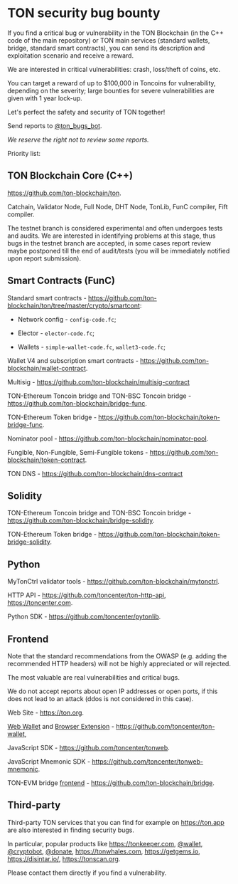 # TON security bug bounty

If you find a critical bug or vulnerability in the TON Blockchain (in the C++ code of the main repository) or TON main services (standard wallets, bridge, standard smart contracts), you can send its description and exploitation scenario and receive a reward.

We are interested in critical vulnerabilities: crash, loss/theft of coins, etc.

You can target a reward of up to $100,000 in Toncoins for vulnerability, depending on the severity; large bounties for severe vulnerabilities are given with 1 year lock-up.

Let's perfect the safety and security of TON together!

Send reports to [@ton_bugs_bot](https://t.me/ton_bugs_bot).

_We reserve the right not to review some reports._

Priority list:

## TON Blockchain Core (C++)

https://github.com/ton-blockchain/ton.

Catchain, Validator Node, Full Node, DHT Node, TonLib, FunC compiler, Fift compiler.

The testnet branch is considered experimental and often undergoes tests and audits. We are interested in identifying problems at this stage, thus bugs in the testnet branch are accepted, in some cases report review maybe postponed till the end of audit/tests (you will be immediately notified upon report submission).

## Smart Contracts (FunC)

Standard smart contracts - https://github.com/ton-blockchain/ton/tree/master/crypto/smartcont:

- Network config - `config-code.fc`;

- Elector - `elector-code.fc`;

- Wallets - `simple-wallet-code.fc`, `wallet3-code.fc`;

Wallet V4 and subscription smart contracts - https://github.com/ton-blockchain/wallet-contract. 

Multisig - https://github.com/ton-blockchain/multisig-contract

TON-Ethereum Toncoin bridge and TON-BSC Toncoin bridge - https://github.com/ton-blockchain/bridge-func. 

TON-Ethereum Token bridge - https://github.com/ton-blockchain/token-bridge-func. 

Nominator pool - https://github.com/ton-blockchain/nominator-pool.

Fungible, Non-Fungible, Semi-Fungible tokens - https://github.com/ton-blockchain/token-contract. 

TON DNS - https://github.com/ton-blockchain/dns-contract

## Solidity 

TON-Ethereum Toncoin bridge and TON-BSC Toncoin bridge - https://github.com/ton-blockchain/bridge-solidity.

TON-Ethereum Token bridge - https://github.com/ton-blockchain/token-bridge-solidity.

## Python

MyTonCtrl validator tools - https://github.com/ton-blockchain/mytonctrl.

HTTP API - https://github.com/toncenter/ton-http-api, https://toncenter.com.

Python SDK - https://github.com/toncenter/pytonlib.

## Frontend

Note that the standard recommendations from the OWASP (e.g. adding the recommended HTTP headers) will not be highly appreciated or will rejected.

The most valuable are real vulnerabilities and critical bugs.

We do not accept reports about open IP addresses or open ports, if this does not lead to an attack (ddos is not considered in this case).

Web Site - https://ton.org.

[Web Wallet](https://wallet.ton.org) and [Browser Extension](https://chrome.google.com/webstore/detail/ton-wallet/nphplpgoakhhjchkkhmiggakijnkhfnd) - https://github.com/toncenter/ton-wallet, 

JavaScript SDK - https://github.com/toncenter/tonweb.

JavaScript Mnemonic SDK - https://github.com/toncenter/tonweb-mnemonic. 

TON-EVM bridge [frontend](https://ton.org/bridge) - https://github.com/ton-blockchain/bridge.

## Third-party

Third-party TON services that you can find for example on https://ton.app are also interested in finding security bugs.

In particular, popular products like https://tonkeeper.com, [@wallet](https://t.me/wallet), [@cryptobot](https://t.me/cryptobot), [@donate](https://t.me/donate), https://tonwhales.com, https://getgems.io,  https://disintar.io/, https://tonscan.org.

Please contact them directly if you find a vulnerability.
